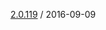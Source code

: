 [2.0.119](https://github.corp.ebay.com/ecg-global/bolt-2dot0-frontend/compare/2.0.118...v2.0.119) / 2016-09-09
